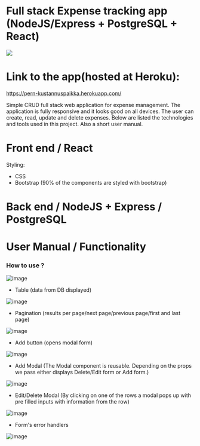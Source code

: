 # Full stack Expense tracking app (NodeJS/Express + PostgreSQL + React)

![](https://j.gifs.com/XLZMV8.gif)

# Link to the app(hosted at Heroku):

https://pern-kustannuspaikka.herokuapp.com/

Simple CRUD full stack web application for expense management. The application is fully responsive and it looks good on all devices. The user can create, read, update and delete expenses. Below are listed the technologies and tools used in this project. Also a short user manual.

# Front end / React

Styling:

- CSS
- Bootstrap (90% of the components are styled with bootstrap)

# Back end / NodeJS + Express / PostgreSQL

# User Manual / Functionality

### How to use ?

![image](https://user-images.githubusercontent.com/55087458/103079286-3b99f800-45dc-11eb-825a-11eedae3c4e4.png)

- Table (data from DB displayed)

![image](https://user-images.githubusercontent.com/55087458/103079822-4dc86600-45dd-11eb-8981-8f12388eb742.png)

- Pagination (results per page/next page/previous page/first and last page)

![image](https://user-images.githubusercontent.com/55087458/103079892-73556f80-45dd-11eb-8fba-285be50dbcc9.png)

- Add button (opens modal form)

![image](https://user-images.githubusercontent.com/55087458/103080062-c0394600-45dd-11eb-9343-b5678ce9d38d.png)

- Add Modal (The Modal component is reusable. Depending on the props we pass either displays Delete/Edit form or Add form.)

![image](https://user-images.githubusercontent.com/55087458/103080169-f5459880-45dd-11eb-83aa-310070b2a18a.png)

- Edit/Delete Modal (By clicking on one of the rows a modal pops up with pre filled inputs with information from the row)

![image](https://user-images.githubusercontent.com/55087458/103080849-63d72600-45df-11eb-8f2f-572317c8e108.png)

- Form's error handlers

![image](https://user-images.githubusercontent.com/55087458/103084484-c502f780-45e7-11eb-89be-a232ca114c6d.png)
